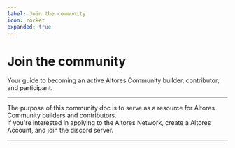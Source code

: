 ```yaml
---
label: Join the community
icon: rocket
expanded: true
---
```


# Join the community

Your guide to becoming an active Altores Community builder, contributor, and participant.

---

The purpose of this community doc is to serve as a resource for Altores Community builders and contributors.  
If you're interested in applying to the Altores Network, create a Altores Account, and join the discord server.

---
